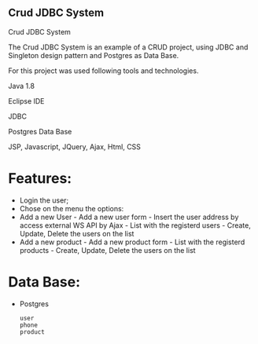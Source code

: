 ## Crud JDBC System
Crud JDBC System

The Crud JDBC System is an example of a CRUD project, using JDBC and Singleton design pattern and Postgres as Data Base.
 
For this project was used following tools and technologies.

Java 1.8

Eclipse IDE

JDBC

Postgres Data Base

JSP, Javascript, JQuery, Ajax, Html, CSS

# Features:
- Login the user;
- Chose on the menu the options:
- Add a new User
		- Add a new user form
		- Insert the user address by access external WS API by Ajax
		- List with the registerd users
		- Create, Update, Delete the users on the list
- Add a new product
		- Add a new product form
		- List with the registerd products
		- Create, Update, Delete the users on the list

# Data Base:

* Postgres

      user
      phone
      product
     	

